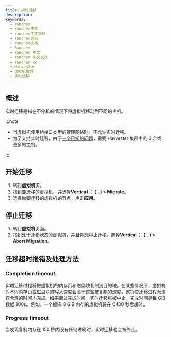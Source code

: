 ```yaml
---
title: 实时迁移
description:
keywords:
  - rancher
  - rancher中文
  - rancher中文文档
  - rancher官网
  - rancher文档
  - Rancher
  - rancher 中文
  - rancher 中文文档
  - rancher cn
  - Harvester
  - 虚拟机管理
  - 实时迁移
---
```


## 概述

实时迁移是指在不停机的情况下将虚拟机移动到不同的主机。

:::note

- 当虚拟机使用桥接口类型的管理网络时，不允许实时迁移。
- 为了支持实时迁移，由于[一个已知的问题](https://github.com/harvester/harvester/issues/798)，需要 Harvester 集群中的 3 台或更多的主机。

:::

## 开始迁移

1. 转到**虚拟机**页。
1. 找到要迁移的虚拟机，并选择**Vertical &#8942; (...) > Migrate**。
1. 选择你要迁移的虚拟机的节点。点击**应用**。

## 停止迁移

1. 转到**虚拟机**页面。
1. 找到处于迁移状态的虚拟机，并且你想中止迁移。选择**Vertical &#8942; (...) > Abort Migration**。

## 迁移超时报错及处理方法

### Completion timeout

实时迁移过程将把虚拟机的内存页和磁盘块复制到目的地。在某些情况下，虚拟机对不同内存页或磁盘块的写入速度会高于这些被复制的速度，这将使迁移过程无法在合理的时间内完成。如果超过完成时间，实时迁移将被中止，完成时间是每 GiB 数据 800s。例如，一个拥有 8 GiB 内存的虚拟机将在 6400 秒后超时。

### Progress timeout

当发现复制内存在 150 秒内没有任何进展时，实时迁移也会被终止。
